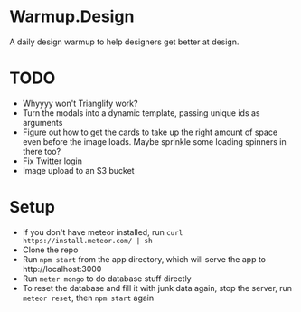 # Warmup.Design

A daily design warmup to help designers get better at design.

# TODO

* Whyyyy won't Trianglify work?
* Turn the modals into a dynamic template, passing unique ids as arguments
* Figure out how to get the cards to take up the right amount of space even before the image loads. Maybe sprinkle some loading spinners in there too?
* Fix Twitter login
* Image upload to an S3 bucket

# Setup

* If you don't have meteor installed, run `curl https://install.meteor.com/ | sh`
* Clone the repo
* Run `npm start` from the app directory, which will serve the app to http://localhost:3000
* Run `meter mongo` to do database stuff directly
* To reset the database and fill it with junk data again, stop the server, run `meteor reset`, then `npm start` again
